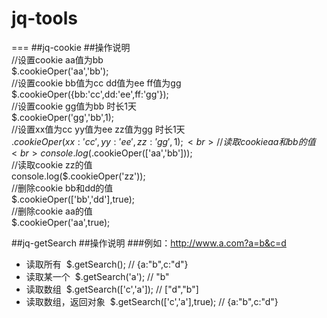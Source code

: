 # jq-tools
===
##jq-cookie
##操作说明<br> 
//设置cookie aa值为bb<br> 
  $.cookieOper('aa','bb');<br> 
//设置cookie bb值为cc  dd值为ee  ff值为gg<br> 
  $.cookieOper({bb:'cc',dd:'ee',ff:'gg'});<br> 
//设置cookie gg值为bb 时长1天<br> 
  $.cookieOper('gg','bb',1);<br> 
//设置xx值为cc yy值为ee zz值为gg 时长1天<br> 
  $.cookieOper({xx:'cc',yy:'ee',zz:'gg'},1);<br> 
//读取cookie aa和bb的值<br> 
  console.log($.cookieOper(['aa','bb']));<br> 
//读取cookie zz的值  <br> 
  console.log($.cookieOper('zz'));<br> 
//删除cookie bb和dd的值  <br> 
  $.cookieOper(['bb','dd'],true);<br> 
//删除cookie aa的值<br> 
  $.cookieOper('aa',true);<br> 

##jq-getSearch
##操作说明
###例如：http://www.a.com?a=b&c=d
* 读取所有
  $.getSearch();    //  {a:"b",c:"d"}
* 读取某一个
  $.getSearch('a');  // "b"
* 读取数组
  $.getSearch(['c','a']);  // ["d","b"]
* 读取数组，返回对象
  $.getSearch(['c','a'],true);  // {a:"b",c:"d"}
